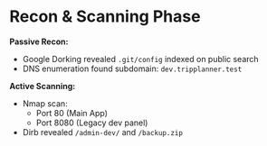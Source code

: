 # Recon & Scanning Phase

**Passive Recon:**  
- Google Dorking revealed `.git/config` indexed on public search  
- DNS enumeration found subdomain: `dev.tripplanner.test`

**Active Scanning:**  
- Nmap scan:
  - Port 80 (Main App)
  - Port 8080 (Legacy dev panel)
- Dirb revealed `/admin-dev/` and `/backup.zip`
